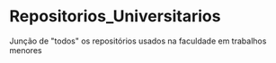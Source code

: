 # Repositorios_Universitarios
Junção de "todos" os repositórios usados na faculdade em trabalhos menores
